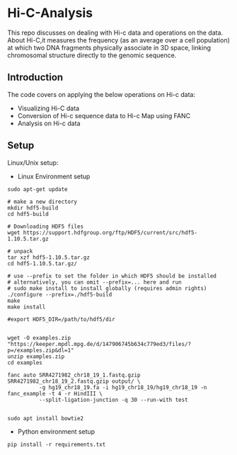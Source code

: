 # Hi-C-Analysis 

This repo discusses on dealing with Hi-c data and operations on the data. About Hi-C,it measures the frequency (as an average over a cell population) at which two DNA fragments physically associate in 3D space, linking chromosomal structure directly to the genomic sequence.

## Introduction
The code covers on applying the below operations on Hi-c data:
* Visualizing Hi-C data
* Conversion of Hi-c sequence data to Hi-c Map using FANC
* Analysis on Hi-c data

## Setup

Linux/Unix setup:
* Linux Environment setup

```
sudo apt-get update 

# make a new directory
mkdir hdf5-build
cd hdf5-build

# Downloading HDF5 files
wget https://support.hdfgroup.org/ftp/HDF5/current/src/hdf5-1.10.5.tar.gz

# unpack
tar xzf hdf5-1.10.5.tar.gz
cd hdf5-1.10.5.tar.gz/

# use --prefix to set the folder in which HDF5 should be installed
# alternatively, you can omit --prefix=... here and run
# sudo make install to install globally (requires admin rights)
./configure --prefix=./hdf5-build
make
make install

#export HDF5_DIR=/path/to/hdf5/dir


wget -O examples.zip "https://keeper.mpdl.mpg.de/d/147906745b634c779ed3/files/?p=/examples.zip&dl=1"
unzip examples.zip
cd examples

fanc auto SRR4271982_chr18_19_1.fastq.gzip SRR4271982_chr18_19_2.fastq.gzip output/ \
          -g hg19_chr18_19.fa -i hg19_chr18_19/hg19_chr18_19 -n fanc_example -t 4 -r HindIII \
          --split-ligation-junction -q 30 --run-with test


sudo apt install bowtie2
```
* Python environment setup

```pip install -r requirements.txt```


